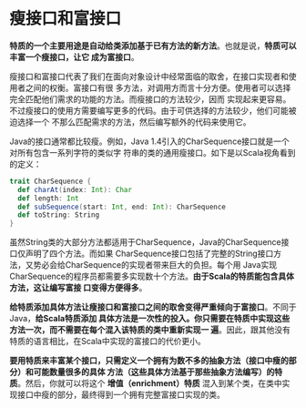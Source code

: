 瘦接口和富接口
===================================================================================
**特质的一个主要用途是自动给类添加基于已有方法的新方法**。也就是说，**特质可以丰富一个瘦接口，让它
成为富接口**。

瘦接口和富接口代表了我们在面向对象设计中经常面临的取舍，在接口实现者和使用者之间的权衡。富接口有很
多方法，对调用方而言十分方便。使用者可以选择完全匹配他们需求的功能的方法。而瘦接口的方法较少，因而
实现起来更容易。不过瘦接口的使用方需要编写更多的代码。由于可供选择的方法较少，他们可能被迫选择一个
不那么匹配需求的方法，然后编写额外的代码来使用它。

Java的接口通常都比较瘦。例如，Java 1.4引入的CharSequence接口就是一个对所有包含一系列字符的类似字
符串的类的通用瘦接口。如下是以Scala视角看到的定义：
```scala
trait CharSequence {
  def charAt(index: Int): Char 
  def length: Int 
  def subSequence(start: Int, end: Int): CharSequence
  def toString: String
}
```
虽然String类的大部分方法都适用于CharSequence，Java的CharSequence接口仅声明了四个方法。而如果
CharSequence接口包括了完整的String接口方法，又势必会给CharSequence的实现者带来巨大的负担。每个用
Java实现CharSequence的程序员都需要多实现数十个方法。**由于Scala的特质能包含具体方法，这让编写富接
口变得方便得多**。

**给特质添加具体方法让瘦接口和富接口之间的取舍变得严重倾向于富接口**。不同于Java，**给Scala特质添加
具体方法是一次性的投入。你只需要在特质中实现这些方法一次，而不需要在每个混入该特质的类中重新实现一
遍**。因此，跟其他没有特质的语言相比，在Scala中实现的富接口的代价更小。

**要用特质来丰富某个接口，只需定义一个拥有为数不多的抽象方法（接口中瘦的部分）和可能数量很多的具体
方法（这些具体方法基于那些抽象方法编写）的特质**。然后，你就可以将这个 **增值（enrichment）特质** 
混入到某个类，在类中实现接口中瘦的部分，最终得到一个拥有完整富接口实现的类。





